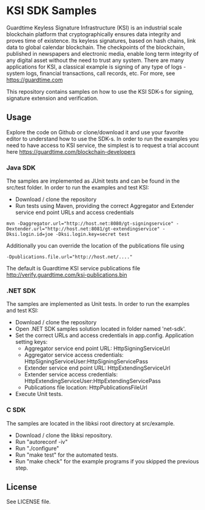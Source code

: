 # KSI SDK Samples
Guardtime Keyless Signature Infrastructure (KSI) is an industrial scale blockchain platform that cryptographically ensures data integrity and proves time of existence. Its keyless signatures, based on hash chains, link data to global calendar blockchain. The checkpoints of the blockchain, published in newspapers and electronic media, enable long term integrity of any digital asset without the need to trust any system. There are many applications for KSI, a classical example is signing of any type of logs - system logs, financial transactions, call records, etc. For more, see https://guardtime.com

This repository contains samples on how to use the KSI SDK-s for signing, signature extension and verification.
## Usage
Explore the code on Github or clone/download it and use your favorite editor to understand how to use the SDK-s. In order to run the examples you need to have access to KSI service, the simplest is to request a trial account here https://guardtime.com/blockchain-developers

### Java SDK
The samples are implemented as JUnit tests and can be found in the src/test folder. In order to run the examples and test KSI:
 - Download / clone the repository
 - Run tests using Maven, providing the correct Aggregator and Extender service end point URLs and access credentials

```
mvn -Daggregator.url="http://host.net:8080/gt-signingservice" -Dextender.url="http://host.net:8081/gt-extendingservice" -Dksi.login.id=joe -Dksi.login.key=secret test
```

Additionally you can override the location of the publications file using 
```
-Dpublications.file.url="http://host.net/...."
```
The default is Guardtime KSI service publications file http://verify.guardtime.com/ksi-publications.bin

### .NET SDK
The samples are implemented as Unit tests. In order to run the examples and test KSI:
 - Download / clone the repository
 - Open .NET SDK samples solution located in folder named 'net-sdk'.
 - Set the correct URLs and access credentials in app.config. Application setting keys:
   - Aggregator service end point URL: HttpSigningServiceUrl
   - Aggregator service access credentials: HttpSigningServiceUser:HttpSigningServicePass
   - Extender service end point URL: HttpExtendingServiceUrl
   - Extender service access credentials: HttpExtendingServiceUser:HttpExtendingServicePass
   - Publications file location: HttpPublicationsFileUrl
 - Execute Unit tests.

### C SDK
The samples are located in the libksi root directory at src/example.
  - Download / clone the libksi repository.
  - Run "autoreconf -iv"
  - Run "./configure"
  - Run "make test" for the automated tests.
  - Run "make check" for  the example programs if you skipped the previous step.

## License
See LICENSE file.
